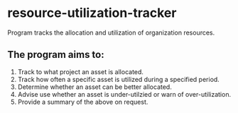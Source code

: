 # resource-utilization-tracker
Program tracks the allocation and utilization of organization resources. 

## The program aims to:
1. Track to what project an asset is allocated.
2. Track how often a specific asset is utilized during a specified period.
3. Determine whether an asset can be better allocated.
4. Advise use whether an asset is under-utilzied or warn of over-utilization.
5. Provide a summary of the above on request. 
